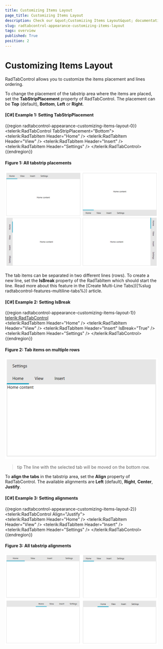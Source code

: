 ```yaml
---
title: Customizing Items Layout
page_title: Customizing Items Layout
description: Check our &quot;Customizing Items Layout&quot; documentation article for the RadTabControl {{ site.framework_name }} control.
slug: radtabcontrol-appearance-customizing-items-layout
tags: overview
published: True
position: 2
---
```


# Customizing Items Layout

RadTabControl allows you to customize the items placement and lines ordering.

To change the placement of the tabstrip area where the items are placed, set the __TabStripPlacement__ property of RadTabControl. The placement can be __Top__ (default), __Bottom__, __Left__ or __Right__.

#### __[C#] Example 1: Setting TabStripPlacement__
{{region radtabcontrol-appearance-customizing-items-layout-0}}
	<telerik:RadTabControl TabStripPlacement="Bottom">          
		<telerik:RadTabItem Header="Home" />
		<telerik:RadTabItem Header="View" />
		<telerik:RadTabItem Header="Insert" />
		<telerik:RadTabItem Header="Settings" />
	</telerik:RadTabControl>
{{endregion}}

#### Figure 1: All tabstrip placements
![](images/radtabcontrol-appearance-customizing-items-layout-0.png)

The tab items can be separated in two different lines (rows). To create a new line, set the __IsBreak__ property of the RadTabItem which should start the line. Read more about this feature in the [Create Multi-Line Tabs]({%slug radtabcontrol-features-multiline-tabs%}) article.

#### __[C#] Example 2: Setting IsBreak__
{{region radtabcontrol-appearance-customizing-items-layout-1}}
	<telerik:RadTabControl>          
		<telerik:RadTabItem Header="Home" />
		<telerik:RadTabItem Header="View" />
		<telerik:RadTabItem Header="Insert" IsBreak="True" />
		<telerik:RadTabItem Header="Settings" />
	</telerik:RadTabControl>
{{endregion}}

#### Figure 2: Tab items on multiple rows
![](images/radtabcontrol-appearance-customizing-items-layout-1.png)

>tip The line with the selected tab will be moved on the bottom row.

To __align the tabs__ in the tabstrip area, set the __Align__ property of RadTabControl. The available alignments are __Left__ (default), __Right__, __Center__, __Justify__.

#### __[C#] Example 3: Setting alignments__
{{region radtabcontrol-appearance-customizing-items-layout-2}}
	<telerik:RadTabControl Align="Justify">          
		<telerik:RadTabItem Header="Home" />
		<telerik:RadTabItem Header="View" />
		<telerik:RadTabItem Header="Insert" />
		<telerik:RadTabItem Header="Settings" />
	</telerik:RadTabControl>
{{endregion}}

#### Figure 3: All tabstrip alignments
![](images/radtabcontrol-appearance-customizing-items-layout-2.png)
